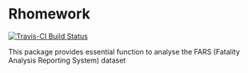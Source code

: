 # Rhomework

[![Travis-CI Build Status](https://travis-ci.org/xxxw567/Rhomework.svg?branch=master)](https://travis-ci.org/xxxw567/Rhomework)


This package provides essential function to analyse the FARS (Fatality Analysis Reporting System) dataset




